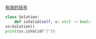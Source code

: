 [有效的括号](https://leetcode-cn.com/problems/valid-parentheses/)
```python
class Solution:
    def isValid(self, s: str) -> bool:
ss=Solution()
print(ss.isValid("]"))
```